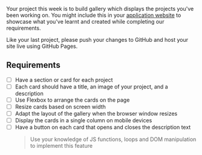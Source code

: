 Your project this week is to build gallery which displays the projects you've been working on. You might include this in your [application website](../../website/project) to showcase what you've learnt and created while completing our requirements.

Like your last project, please push your changes to GitHub and host your site live using GitHub Pages.

## Requirements

- [ ] Have a section or card for each project
- [ ] Each card should have a title, an image of your project, and a description
- [ ] Use Flexbox to arrange the cards on the page
- [ ] Resize cards based on screen width
- [ ] Adapt the layout of the gallery when the browser window resizes
- [ ] Display the cards in a single column on mobile devices
- [ ] Have a button on each card that opens and closes the description text
  > Use your knowledge of JS functions, loops and DOM manipulation to implement this feature
